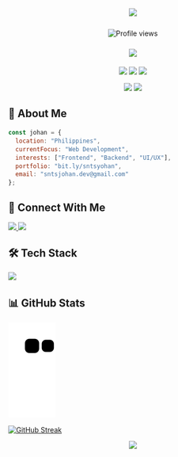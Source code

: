 <div align="center">
  
  <!-- Animated wave text -->
  <h1>
    <img src="https://readme-typing-svg.herokuapp.com/?lines=Hi+there!+👋;I'm+Johan+Santos;Welcome+to+my+profile!&center=true&size=30&color=58A6FF">
  </h1>

  <!-- Profile views counter -->
  <img src="https://komarev.com/ghpvc/?username=sntsjohan&style=flat-square&color=58A6FF" alt="Profile views">

  <!-- Animated description -->
  <h3>
    <img src="https://readme-typing-svg.herokuapp.com/?lines=Aspiring+Web+and+Software+Developer;From+the+Philippines&center=true&size=20&color=58A6FF">
  </h3>

  <!-- Custom badges -->
  <p>
    <img src="https://img.shields.io/badge/Learning-Tailwind_CSS-38B2AC?style=for-the-badge&logo=tailwind-css&logoColor=white">
    <img src="https://img.shields.io/badge/Learning-Node.js-339933?style=for-the-badge&logo=node.js&logoColor=white">
    <img src="https://img.shields.io/badge/Learning-PHP-777BB4?style=for-the-badge&logo=php&logoColor=white">
  </p>

  <!-- Animated stats cards -->
  <img height="180em" src="https://github-readme-stats.vercel.app/api?username=sntsjohan&show_icons=true&theme=tokyonight&include_all_commits=true&count_private=true"/>
  <img height="180em" src="https://github-readme-stats.vercel.app/api/top-langs/?username=sntsjohan&layout=compact&langs_count=7&theme=tokyonight"/>
</div>

<!-- About me section with custom styling -->
<div align="left">
  
  ## 🚀 About Me
  
  ```javascript
  const johan = {
    location: "Philippines",
    currentFocus: "Web Development",
    interests: ["Frontend", "Backend", "UI/UX"],
    portfolio: "bit.ly/sntsyohan",
    email: "sntsjohan.dev@gmail.com"
  };
  ```

  ## 🤝 Connect With Me
  
  <p>
    <a href="https://twitter.com/sntsjohan" target="_blank">
      <img src="https://img.shields.io/badge/Twitter-1DA1F2?style=for-the-badge&logo=twitter&logoColor=white">
    </a>
    <a href="https://linkedin.com/in/sntsjohan" target="_blank">
      <img src="https://img.shields.io/badge/LinkedIn-0077B5?style=for-the-badge&logo=linkedin&logoColor=white">
    </a>
  </p>

  ## 🛠️ Tech Stack
  
  <!-- Technologies grid with hover effects -->
  <p>
    <img src="https://skillicons.dev/icons?i=html,css,js,java,python,git,figma,ps&theme=dark" />
  </p>

  ## 📊 GitHub Stats
  
  <!-- Snake animation -->
  ![Snake animation](https://github.com/sntsjohan/sntsjohan/blob/output/github-contribution-grid-snake.svg)
  
  <!-- Streak stats -->
  [![GitHub Streak](https://github-readme-streak-stats.herokuapp.com/?user=sntsjohan&theme=tokyonight)](https://git.io/streak-stats)
</div>

<!-- Footer -->
<div align="center">
  <img src="https://capsule-render.vercel.app/api?type=waving&color=gradient&height=100&section=footer"/>
</div>
